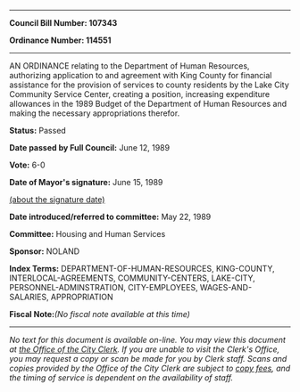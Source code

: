 

********

**Council Bill Number: 107343**
   
**Ordinance Number: 114551**
********

 AN ORDINANCE relating to the Department of Human Resources, authorizing application to and agreement with King County for financial assistance for the provision of services to county residents by the Lake City Community Service Center, creating a position, increasing expenditure allowances in the 1989 Budget of the Department of Human Resources and making the necessary appropriations therefor.

**Status:** Passed
   
**Date passed by Full Council:** June 12, 1989
   
**Vote:** 6-0
   
**Date of Mayor's signature:** June 15, 1989
   
[(about the signature date)](/~public/approvaldate.htm)
   
   
   
**Date introduced/referred to committee:** May 22, 1989
   
**Committee:** Housing and Human Services
   
**Sponsor:** NOLAND
   
   
**Index Terms:** DEPARTMENT-OF-HUMAN-RESOURCES, KING-COUNTY, INTERLOCAL-AGREEMENTS, COMMUNITY-CENTERS, LAKE-CITY, PERSONNEL-ADMINSTRATION, CITY-EMPLOYEES, WAGES-AND-SALARIES, APPROPRIATION

**Fiscal Note:**_(No fiscal note available at this time)_
********

_No text for this document is available on-line. You may view this document at [the Office of the City Clerk](http://www.seattle.gov/leg/clerk/contactUs.htm). If you are unable to visit the Clerk's Office, you may request a copy or scan be made for you by Clerk staff. Scans and copies provided by the Office of the City Clerk are subject to [copy fees](http://clerk.seattle.gov/~public/clerkfees.htm), and the timing of service is dependent on the availability of staff._

